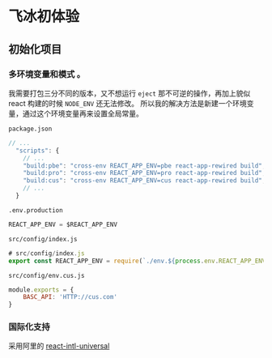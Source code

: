 # 飞冰初体验
## 初始化项目
### 多环境变量和模式 。
我需要打包三分不同的版本，又不想运行 `eject` 那不可逆的操作，再加上貌似 react 构建的时候 `NODE_ENV` 还无法修改。
所以我的解决方法是新建一个环境变量，通过这个环境变量再来设置全局常量。

`package.json`

```js
// ...
  "scripts": {
    // ...
    "build:pbe": "cross-env REACT_APP_ENV=pbe react-app-rewired build",
    "build:pro": "cross-env REACT_APP_ENV=pro react-app-rewired build",
    "build:cus": "cross-env REACT_APP_ENV=cus react-app-rewired build",
    // ...
  }
```

`.env.production`

```js
REACT_APP_ENV = $REACT_APP_ENV
```

`src/config/index.js`

```js
# src/config/index.js
export const REACT_APP_ENV = require(`./env.${process.env.REACT_APP_ENV}`)
```

`src/config/env.cus.js`

```js
module.exports = {
    BASC_API: 'HTTP://cus.com'
}

```

### 国际化支持

采用阿里的 [react-intl-universal](https://github.com/alibaba/react-intl-universal)

